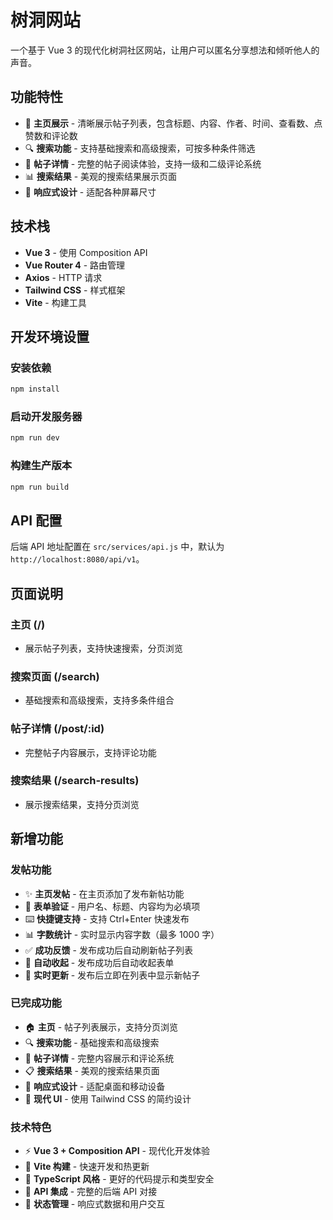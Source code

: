 # 树洞网站

一个基于 Vue 3 的现代化树洞社区网站，让用户可以匿名分享想法和倾听他人的声音。

## 功能特性

- 📝 **主页展示** - 清晰展示帖子列表，包含标题、内容、作者、时间、查看数、点赞数和评论数
- 🔍 **搜索功能** - 支持基础搜索和高级搜索，可按多种条件筛选
- 💬 **帖子详情** - 完整的帖子阅读体验，支持一级和二级评论系统
- 📊 **搜索结果** - 美观的搜索结果展示页面
- 📱 **响应式设计** - 适配各种屏幕尺寸

## 技术栈

- **Vue 3** - 使用 Composition API
- **Vue Router 4** - 路由管理
- **Axios** - HTTP 请求
- **Tailwind CSS** - 样式框架
- **Vite** - 构建工具

## 开发环境设置

### 安装依赖

```bash
npm install
```

### 启动开发服务器

```bash
npm run dev
```

### 构建生产版本

```bash
npm run build
```

## API 配置

后端 API 地址配置在 `src/services/api.js` 中，默认为 `http://localhost:8080/api/v1`。

## 页面说明

### 主页 (/)

- 展示帖子列表，支持快速搜索，分页浏览

### 搜索页面 (/search)

- 基础搜索和高级搜索，支持多条件组合

### 帖子详情 (/post/:id)

- 完整帖子内容展示，支持评论功能

### 搜索结果 (/search-results)

- 展示搜索结果，支持分页浏览

## 新增功能

### 发帖功能

- ✨ **主页发帖** - 在主页添加了发布新帖功能
- 📝 **表单验证** - 用户名、标题、内容均为必填项
- ⌨️ **快捷键支持** - 支持 Ctrl+Enter 快速发布
- 📊 **字数统计** - 实时显示内容字数（最多 1000 字）
- ✅ **成功反馈** - 发布成功后自动刷新帖子列表
- 🎯 **自动收起** - 发布成功后自动收起表单
- 🔄 **实时更新** - 发布后立即在列表中显示新帖子

### 已完成功能

- 🏠 **主页** - 帖子列表展示，支持分页浏览
- 🔍 **搜索功能** - 基础搜索和高级搜索
- 📖 **帖子详情** - 完整内容展示和评论系统
- 📋 **搜索结果** - 美观的搜索结果页面
- 📱 **响应式设计** - 适配桌面和移动设备
- 🎨 **现代 UI** - 使用 Tailwind CSS 的简约设计

### 技术特色

- ⚡ **Vue 3 + Composition API** - 现代化开发体验
- 🚀 **Vite 构建** - 快速开发和热更新
- 🔧 **TypeScript 风格** - 更好的代码提示和类型安全
- 🎯 **API 集成** - 完整的后端 API 对接
- 🔄 **状态管理** - 响应式数据和用户交互
